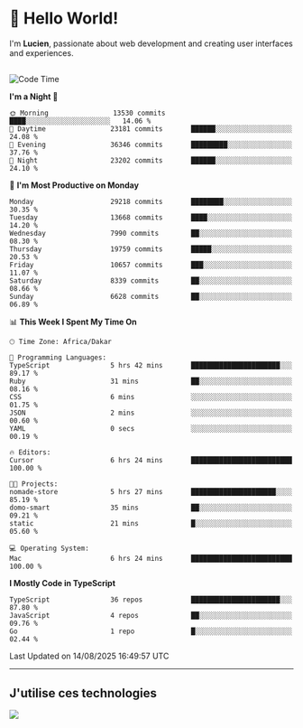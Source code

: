 # 👋 Hello World!

I'm **Lucien**, passionate about web development and creating user interfaces and experiences.

##

<!--START_SECTION:waka-->
![Code Time](http://img.shields.io/badge/Code%20Time-3%2C603%20hrs%2054%20mins-blue)

**I'm a Night 🦉** 

```text
🌞 Morning                13530 commits       ████░░░░░░░░░░░░░░░░░░░░░   14.06 % 
🌆 Daytime                23181 commits       ██████░░░░░░░░░░░░░░░░░░░   24.08 % 
🌃 Evening                36346 commits       █████████░░░░░░░░░░░░░░░░   37.76 % 
🌙 Night                  23202 commits       ██████░░░░░░░░░░░░░░░░░░░   24.10 % 
```
📅 **I'm Most Productive on Monday** 

```text
Monday                   29218 commits       ████████░░░░░░░░░░░░░░░░░   30.35 % 
Tuesday                  13668 commits       ████░░░░░░░░░░░░░░░░░░░░░   14.20 % 
Wednesday                7990 commits        ██░░░░░░░░░░░░░░░░░░░░░░░   08.30 % 
Thursday                 19759 commits       █████░░░░░░░░░░░░░░░░░░░░   20.53 % 
Friday                   10657 commits       ███░░░░░░░░░░░░░░░░░░░░░░   11.07 % 
Saturday                 8339 commits        ██░░░░░░░░░░░░░░░░░░░░░░░   08.66 % 
Sunday                   6628 commits        ██░░░░░░░░░░░░░░░░░░░░░░░   06.89 % 
```


📊 **This Week I Spent My Time On** 

```text
🕑︎ Time Zone: Africa/Dakar

💬 Programming Languages: 
TypeScript               5 hrs 42 mins       ██████████████████████░░░   89.17 % 
Ruby                     31 mins             ██░░░░░░░░░░░░░░░░░░░░░░░   08.16 % 
CSS                      6 mins              ░░░░░░░░░░░░░░░░░░░░░░░░░   01.75 % 
JSON                     2 mins              ░░░░░░░░░░░░░░░░░░░░░░░░░   00.60 % 
YAML                     0 secs              ░░░░░░░░░░░░░░░░░░░░░░░░░   00.19 % 

🔥 Editors: 
Cursor                   6 hrs 24 mins       █████████████████████████   100.00 % 

🐱‍💻 Projects: 
nomade-store             5 hrs 27 mins       █████████████████████░░░░   85.19 % 
domo-smart               35 mins             ██░░░░░░░░░░░░░░░░░░░░░░░   09.21 % 
static                   21 mins             █░░░░░░░░░░░░░░░░░░░░░░░░   05.60 % 

💻 Operating System: 
Mac                      6 hrs 24 mins       █████████████████████████   100.00 % 
```

**I Mostly Code in TypeScript** 

```text
TypeScript               36 repos            ██████████████████████░░░   87.80 % 
JavaScript               4 repos             ██░░░░░░░░░░░░░░░░░░░░░░░   09.76 % 
Go                       1 repo              █░░░░░░░░░░░░░░░░░░░░░░░░   02.44 % 
```




 Last Updated on 14/08/2025 16:49:57 UTC
<!--END_SECTION:waka-->
---

## J'utilise ces technologies

<p align="left">
  <a href="https://skillicons.dev">
    <img src="https://skillicons.dev/icons?i=ts,js,go,ruby,css,scss,tailwind,react,vite,nextjs,docker,figma,ableton" />
  </a>
</p>

